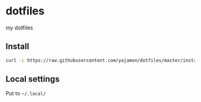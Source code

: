 # dotfiles
my dotfiles

## Install

```sh
curl -L https://raw.githubusercontent.com/yajamon/dotfiles/master/install.sh | sh
```

## Local settings

Put to `~/.local/`
